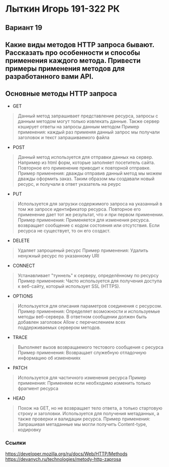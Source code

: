 # Лыткин Игорь 191-322 РК 
## Вариант 19

## Какие виды методов HTTP запроса бывают. Рассказать про особенности и способы применения каждого метода. Привести примеры применения методов для разработанного вами API. 

## Основные методы HTTP запроса

+ GET
> Данный метод запрашивает представление ресурса, запросы с данным методом могут только извлекать данные. Также сервер кэширует ответы на запросы данным методом
> Пример применения: каждый раз применяя данный запрос мы получали заголовок и текст запрашиваемого файла

+ POST
> Данный метод используется для отправки данных на сервер. Например из html форм, которые заполняет посетитель сайта. Повторное его применение приводит к повторной отправке. 
>Пример применения: дважды отправив данный метод мы можем дважды оформить заказ. Таким образом мы создавали новый ресурс, и получали в ответ указатель на реурс

+ PUT
> Используется для загрузки содержимого запроса на указанный в том же запросе идентификатор ресурса. Повторное его применение дает тот же результат, что и при первом применении.
>Пример применения: Применяется для изменения ресурса. возвращает сообщение с кодом состояния или отсутствия. Если ресурса не существует, то он его создаст.

+ DELETE
> Удаляет запрошеный ресурс
>Пример применения: Удалить ненужный ресурс по указанному URI

+ CONNECT
> Устанавливает "туннель" к серверу, определённому по ресурсу
>Пример применения: Часто используется для получения доступа к веб-сайту, который использует SSL (HTTPS). 

+ OPTIONS 
> Используется для описания параметров соединения с ресурсом.
>Пример применения: Определяет возможности и используемые методы веб-сервера. В ответном сообщении должен быть добавлен заголовок Allow с перечислением всех поддерживаемых сервером методов.

+ TRACE
> Выполняет вызов возвращаемого тестового сообщения с ресурса
>Пример применения: Возвращает служебную отладочную информацию об изменениях

+ PATCH
> Используется для частичного изменения ресурса
>Пример применения: Применяем если необходимо изменить только фрагмент ресурса

+ HEAD
> Похож на GET, но не возвращает тело ответа, а только стартовую строку и заголовки. Используется для получения метаданных, а также проверки и валидации ресурса.
>Пример применения: Запрашивая метаданные мы могли получить Content-type, кодировку


### Ссылки
https://developer.mozilla.org/ru/docs/Web/HTTP/Methods
https://devanych.ru/technologies/metody-http-zaprosa